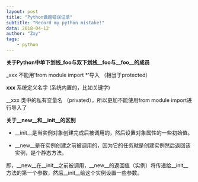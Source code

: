 ```yaml
---
layout: post
title: "Python做题错误记录"
subtitle: "Record my python mistake!"
data: 2018-04-12
author: "Zxy"
tags:
    - python
---
```


**关于Python中单下划线_foo与双下划线__foo与__foo__的成员**

_xxx 不能用’from module import *’导入  （相当于protected） 

__xxx__ 系统定义名字   (系统内置的，比如关键字)

__xxx 类中的私有变量名  （privated），所以更加不能使用from module import进行导入了

**关于__new__和__init__的区别**

- __init__是当实例对象创建完成后被调用的，然后设置对象属性的一些初始值。

- __new__是在实例创建之前被调用的，因为它的任务就是创建实例然后返回该实例，是个静态方法。

即，__new__在__init__之前被调用，__new__的返回值（实例）将传递给__init__方法的第一个参数，然后__init__给这个实例设置一些参数。